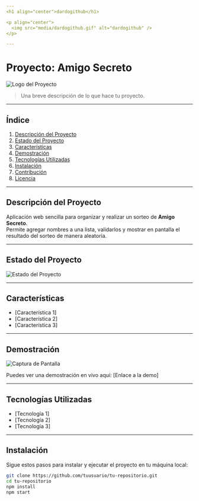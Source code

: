 ```yaml
---
<h1 align="center">dardogithub</h1>

<p align="center">
  <img src="media/dardogithub.gif" alt="dardogithub" />
</p>

---
```


#  Proyecto: Amigo Secreto

![Logo del Proyecto](ruta/a/tu/logo.png)

> Una breve descripción de lo que hace tu proyecto.

---

##  Índice

1. [Descripción del Proyecto](#descripción-del-proyecto)
2. [Estado del Proyecto](#estado-del-proyecto)
3. [Características](#características)
4. [Demostración](#demostración)
5. [Tecnologías Utilizadas](#tecnologías-utilizadas)
6. [Instalación](#instalación)
7. [Contribución](#contribución)
8. [Licencia](#licencia)

---

##  Descripción del Proyecto

Aplicación web sencilla para organizar y realizar un sorteo de **Amigo Secreto**.  
Permite agregar nombres a una lista, validarlos y mostrar en pantalla el resultado del sorteo de manera aleatoria.

---

##  Estado del Proyecto

![Estado del Proyecto](https://img.shields.io/badge/estado-en%20desarrollo-yellow)

---

##  Características

- [Característica 1]
- [Característica 2]
- [Característica 3]

---

##  Demostración

![Captura de Pantalla](ruta/a/tu/captura.png)

Puedes ver una demostración en vivo aquí: [Enlace a la demo]

---

##  Tecnologías Utilizadas

- [Tecnología 1]
- [Tecnología 2]
- [Tecnología 3]

---

##  Instalación

Sigue estos pasos para instalar y ejecutar el proyecto en tu máquina local:

```bash
git clone https://github.com/tuusuario/tu-repositorio.git
cd tu-repositorio
npm install
npm start
